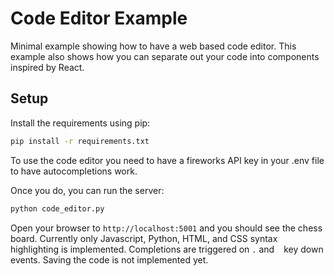 # Code Editor Example

Minimal example showing how to have a web based code editor. This example also shows how you can separate out your code into components inspired by React.

## Setup

Install the requirements using pip:

```bash
pip install -r requirements.txt
```
To use the code editor you need to have a fireworks API key in your .env file to have autocompletions work.

Once you do, you can run the server:

```bash
python code_editor.py
```

Open your browser to `http://localhost:5001` and you should see the chess board. Currently only Javascript, Python, HTML, and CSS syntax highlighting is implemented. Completions are triggered on `.` and ` ` key down events. Saving the code is not implemented yet.